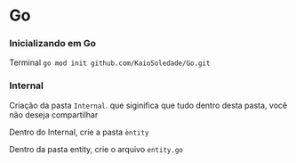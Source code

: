 # Go
### Inicializando em Go
Terminal ``go mod init github.com/KaioSoledade/Go.git``

### Internal
Criação da pasta ``Internal``. que siginifica que tudo dentro desta pasta, você não deseja compartilhar 

Dentro do Internal, crie a pasta ``èntity``

Dentro da pasta entity, crie o arquivo ``entity.go``